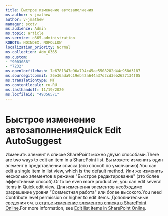 ```yaml
---
title: Быстрое изменение автозаполнения
ms.author: v-jmathew
author: v-jmathew
manager: scotv
ms.audience: Admin
ms.topic: article
ms.service: o365-administration
ROBOTS: NOINDEX, NOFOLLOW
localization_priority: Normal
ms.collection: Adm_O365
ms.custom:
- "9003088"
- "7232"
ms.openlocfilehash: 7e6781347e96a794c45ae5508282d44c958d3187
ms.sourcegitcommit: 26e36ada9c19eb42a644a37d2cd3eb2627134f05
ms.translationtype: MT
ms.contentlocale: ru-RU
ms.lasthandoff: 11/19/2020
ms.locfileid: "49356571"
---
```

# <a name="quick-edit-autosuggest"></a><span data-ttu-id="85012-102">Быстрое изменение автозаполнения</span><span class="sxs-lookup"><span data-stu-id="85012-102">Quick Edit AutoSuggest</span></span>

<span data-ttu-id="85012-103">Изменить элемент в списке SharePoint можно двумя способами.</span><span class="sxs-lookup"><span data-stu-id="85012-103">There are two ways to edit an item in a SharePoint list.</span></span> <span data-ttu-id="85012-104">Вы можете изменить один элемент в представлении списка (это способ по умолчанию).</span><span class="sxs-lookup"><span data-stu-id="85012-104">You can edit a single item in list view, which is the default method.</span></span> <span data-ttu-id="85012-105">Или же изменить несколько элементов в режиме "Быстрое редактирование" (это более эффективный способ).</span><span class="sxs-lookup"><span data-stu-id="85012-105">Or to be even more productive, you can edit several items in Quick edit view.</span></span> <span data-ttu-id="85012-106">Для изменения элементов необходимо разрешение уровня "Совместная работа" или более высокого.</span><span class="sxs-lookup"><span data-stu-id="85012-106">You need Contribute level permission or higher to edit items.</span></span> <span data-ttu-id="85012-107">Дополнительные сведения см. [в статье изменение элементов списка в SharePoint Online](https://support.microsoft.com/office/dac1a1c3-a80b-4082-ba57-715cf613d0f7).</span><span class="sxs-lookup"><span data-stu-id="85012-107">For more information, see [Edit list items in SharePoint Online](https://support.microsoft.com/office/dac1a1c3-a80b-4082-ba57-715cf613d0f7).</span></span>
